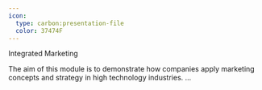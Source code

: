 ```yaml
---
icon:
  type: carbon:presentation-file
  color: 37474F
---
```

Integrated Marketing

The aim of this module is to demonstrate how companies apply marketing concepts and strategy in high technology industries. ... 
